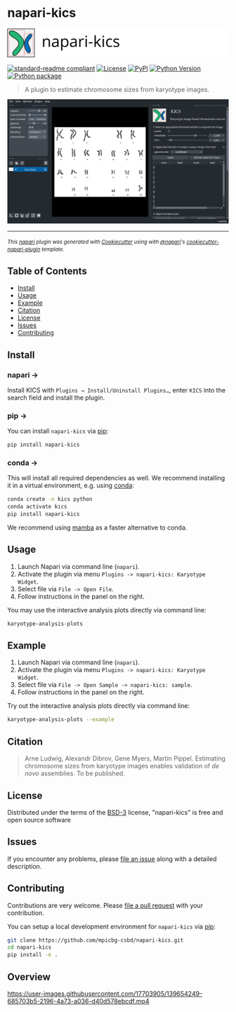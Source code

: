 # napari-kics

![napari-kics](https://github.com/mpicbg-csbd/napari-kics/raw/main/docs/banner.png?sanitize=true&raw=true)

[![standard-readme compliant](https://img.shields.io/badge/readme%20style-standard-brightgreen.svg)](https://github.com/RichardLitt/standard-readme)
[![License](https://img.shields.io/pypi/l/napari-kics.svg?color=green)](https://github.com/mpicbg-csbd/napari-kics/blob/main/LICENSE)
[![PyPI](https://img.shields.io/pypi/v/napari-kics.svg?color=green)](https://pypi.org/project/napari-kics)
[![Python Version](https://img.shields.io/pypi/pyversions/napari-kics.svg?color=green)](https://python.org)
[![Python package](https://github.com/mpicbg-csbd/napari-kics/actions/workflows/python-package.yml/badge.svg)](https://github.com/mpicbg-csbd/napari-kics/actions/workflows/python-package.yml)


> A plugin to estimate chromosome sizes from karyotype images.

![demo animation of napari-kics](https://github.com/mpicbg-csbd/napari-kics/blob/main/docs/demo.gif?sanitize=true&raw=true)

---

<small>*This [napari] plugin was generated with [Cookiecutter] using with [@napari]'s [cookiecutter-napari-plugin] template.*</small>


## Table of Contents

- [Install](#install)
- [Usage](#usage)
- [Example](#example)
- [Citation](#citation)
- [License](#license)
- [Issues](#issues)
- [Contributing](#contributing)


## Install

### napari →

Install KICS with `Plugins → Install/Uninstall Plugins…`, enter `KICS` into
the search field and install the plugin.


### pip →

You can install `napari-kics` via [pip]:

```sh
pip install napari-kics
```


### conda →

This will install all required dependencies as well. We recommend installing it in a virtual environment, e.g. using [conda]:

```sh
conda create -n kics python
conda activate kics
pip install napari-kics
```

We recommend using [mamba] as a faster alternative to conda.


## Usage

1. Launch Napari via command line (`napari`).
2. Activate the plugin via menu `Plugins -> napari-kics: Karyotype Widget`.
3. Select file via `File -> Open File`.
4. Follow instructions in the panel on the right.

You may use the interactive analysis plots directly via command line:

```sh
karyotype-analysis-plots
```


## Example

1. Launch Napari via command line (`napari`).
2. Activate the plugin via menu `Plugins -> napari-kics: Karyotype Widget`.
3. Select file via `File -> Open Sample -> napari-kics: sample`.
4. Follow instructions in the panel on the right.

Try out the interactive analysis plots directly via command line:

```sh
karyotype-analysis-plots --example
```


## Citation

> Arne Ludwig, Alexandr Dibrov, Gene Myers, Martin Pippel.
> Estimating chromosome sizes from karyotype images enables validation of
> *de novo* assemblies. To be published.


## License

Distributed under the terms of the [BSD-3] license,
"napari-kics" is free and open source software


## Issues

If you encounter any problems, please [file an issue] along with a detailed description.


## Contributing

Contributions are very welcome. Please [file a pull request] with your
contribution.

You can setup a local development environment for `napari-kics` via [pip]:

```sh
git clone https://github.com/mpicbg-csbd/napari-kics.git
cd napari-kics
pip install -e .
```


[BSD-3]: http://opensource.org/licenses/BSD-3-Clause
[cookiecutter-napari-plugin]: https://github.com/napari/cookiecutter-napari-plugin
[@napari]: https://github.com/napari
[Cookiecutter]: https://github.com/audreyr/cookiecutter
[napari]: https://github.com/napari/napari
[tox]: https://tox.readthedocs.io/en/latest/
[conda]: https://www.anaconda.com/products/distribution
[mamba]: https://github.com/mamba-org/mamba
[pip]: https://pypi.org/project/pip/
[PyPI]: https://pypi.org/
[file an issue]: https://github.com/mpicbg-csbd/napari-kics/issues
[file a pull request]: https://github.com/mpicbg-csbd/napari-kics/pulls

## Overview
https://user-images.githubusercontent.com/17703905/139654249-685703b5-2196-4a73-a036-d40d578ebcdf.mp4




